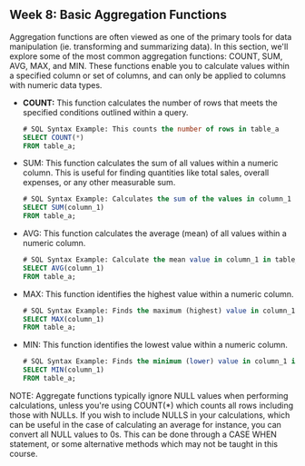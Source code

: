 <h2>Week 8: Basic Aggregation Functions</h2>

Aggregation functions are often viewed as one of the primary tools for data manipulation (ie. transforming and summarizing data). In this section, we'll explore some of the most common aggregation functions: COUNT, SUM, AVG, MAX, and MIN. These functions enable you to calculate values within a specified column or set of columns, and can only be applied to columns with numeric data types.

<ul>
<li><b>COUNT:</b> This function calculates the number of rows that meets the specified conditions outlined within a query.

```sql
# SQL Syntax Example: This counts the number of rows in table_a
SELECT COUNT(*) 
FROM table_a;
```

<li>SUM: This function calculates the sum of all values within a numeric column. This is useful for finding quantities like total sales, overall expenses, or any other measurable sum.</li>

```sql
# SQL Syntax Example: Calculates the sum of the values in column_1 in table_a
SELECT SUM(column_1) 
FROM table_a;
```
     
<li>AVG: This function calculates the average (mean) of all values within a numeric column.</li>

```sql 
# SQL Syntax Example: Calculate the mean value in column_1 in table_a
SELECT AVG(column_1) 
FROM table_a;
```

<li>MAX: This function identifies the highest value within a numeric column.</li>

```sql
# SQL Syntax Example: Finds the maximum (highest) value in column_1 in table_a
SELECT MAX(column_1) 
FROM table_a;
```

<li>MIN: This function identifies the lowest value within a numeric column.</li>

```sql
# SQL Syntax Example: Finds the minimum (lower) value in column_1 in table_a
SELECT MIN(column_1) 
FROM table_a;
```
</ul>

NOTE: Aggregate functions typically ignore NULL values when performing calculations, unless you're using COUNT(*) which counts all rows including those with NULLs. If you wish to include NULLS in your calculations, which can be useful in the case of calculating an average for instance, you can convert all NULL values to 0s. This can be done through a CASE WHEN statement, or some alternative methods which may not be taught in this course.
